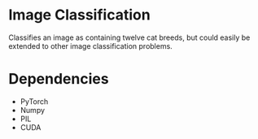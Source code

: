 # Image Classification
Classifies an image as containing twelve cat breeds, but could easily be extended to other image classification problems.
# Dependencies
- PyTorch
- Numpy
- PIL
- CUDA
